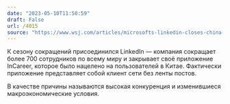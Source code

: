```yaml
---
date: "2023-05-10T11:50:59"
draft: False
url: /4015
source: "https://www.wsj.com/articles/microsofts-linkedin-closes-china-jobs-app-as-it-cuts-more-than-700-jobs-a46f13a8?mod=tech_lead_pos1"
---
```


К сезону сокращений присоединился LinkedIn — компания сокращает более 700 сотрудников по всему миру и закрывает своё приложение InCareer, которое было нацелено на пользователей в Китае. Фактически приложение представляет собой клиент сети без ленты постов.

В качестве причины называются высокая конкуренция и изменившиеся макроэкономические условия.
